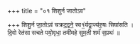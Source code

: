 +++
title = "०१ शिशुर्न जातोऽव"

+++
शिशु॒र्न जा॒तोऽव॑ चक्रद॒द्वने॒ स्व१॒॑र्यद्वा॒ज्य॑रु॒षः सिषा॑सति ।  
दि॒वो रेत॑सा सचते पयो॒वृधा॒ तमी॑महे सुम॒ती शर्म॑ स॒प्रथः॑ ॥